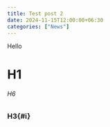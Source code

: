 ```yaml
---
title: Test post 2
date: 2024-11-15T12:00:00+06:30
categories: ["News"]
---
```

Hello
# H1
###### H6
### H3{#i}